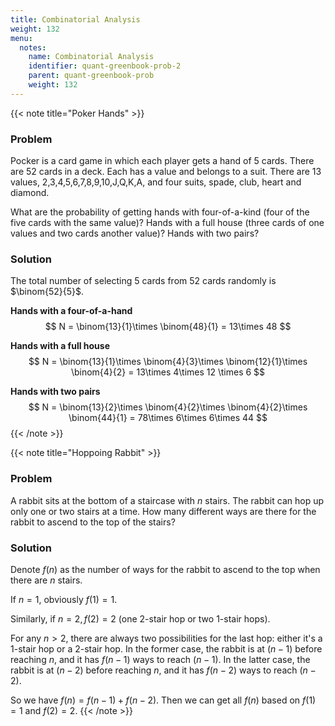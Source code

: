 ```yaml
---
title: Combinatorial Analysis
weight: 132
menu:
  notes:
    name: Combinatorial Analysis
    identifier: quant-greenbook-prob-2
    parent: quant-greenbook-prob
    weight: 132
---
```


<!-- Poker Hands -->
{{< note title="Poker Hands" >}}
### Problem
Pocker is a card game in which each player gets a hand of 5 cards. There are 52 cards in a deck. Each has a value and belongs to a suit. There are 13 values, 2,3,4,5,6,7,8,9,10,J,Q,K,A, and four suits, spade, club, heart and diamond.

What are the probability of getting hands with four-of-a-kind (four of the five cards with the same value)? Hands with a full house (three cards of one values and two cards another value)? Hands with two pairs?

### Solution
The total number of selecting 5 cards from 52 cards randomly is $\binom{52}{5}$.

**Hands with a four-of-a-hand**
$$
N = \binom{13}{1}\times \binom{48}{1} = 13\times 48
$$

**Hands with a full house**
$$
N = \binom{13}{1}\times \binom{4}{3}\times \binom{12}{1}\times \binom{4}{2} = 13\times 4\times 12 \times 6
$$

**Hands with two pairs**
$$
N = \binom{13}{2}\times \binom{4}{2}\times \binom{4}{2}\times \binom{44}{1} = 78\times 6\times 6\times 44
$$
{{< /note >}}


<!-- Hoppoing Rabbit -->
{{< note title="Hoppoing Rabbit" >}}
### Problem
A rabbit sits at the bottom of a staircase with $n$ stairs. The rabbit can hop up only one or two stairs at a time. How many different ways are there for the rabbit to ascend to the top of the stairs?

### Solution
Denote $f(n)$ as the number of ways for the rabbit to ascend to the top when there are $n$ stairs.

If $n=1$, obviously $f(1)=1$.

Similarly, if $n=2,f(2)=2$ (one 2-stair hop or two 1-stair hops).

For any $n>2$, there are always two possibilities for the last hop: either it's a 1-stair hop or a 2-stair hop. In the former case, the rabbit is at $(n-1)$ before reaching $n$, and it has $f(n-1)$ ways to reach $(n-1)$. In the latter case, the rabbit is at $(n-2)$ before reaching $n$, and it has $f(n-2)$ ways to reach $(n-2)$.

So we have $f(n)=f(n-1)+f(n-2)$. Then we can get all $f(n)$ based on $f(1)=1$ and $f(2)=2$.
{{< /note >}}
